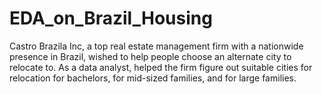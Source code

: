 # EDA_on_Brazil_Housing
Castro Brazila Inc, a top real estate management firm with a nationwide presence in Brazil, wished to help people choose an alternate city to relocate to. As a data analyst, helped the firm figure out suitable cities for relocation for bachelors, for mid-sized families, and for large families.
